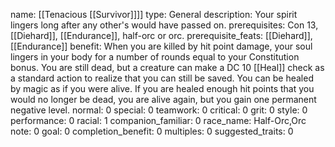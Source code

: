 name: [[Tenacious [[Survivor]]]]
type: General
description: Your spirit lingers long after any other's would have passed on.
prerequisites: Con 13, [[Diehard]], [[Endurance]], half-orc or orc.
prerequisite_feats: [[Diehard]], [[Endurance]]
benefit: When you are killed by hit point damage, your soul lingers in your body for a number of rounds equal to your Constitution bonus. You are still dead, but a creature can make a DC 10 [[Heal]] check as a standard action to realize that you can still be saved. You can be healed by magic as if you were alive. If you are healed enough hit points that you would no longer be dead, you are alive again, but you gain one permanent negative level.
normal: 0
special: 0
teamwork: 0
critical: 0
grit: 0
style: 0
performance: 0
racial: 1
companion_familiar: 0
race_name: Half-Orc,Orc
note: 0
goal: 0
completion_benefit: 0
multiples: 0
suggested_traits: 0
